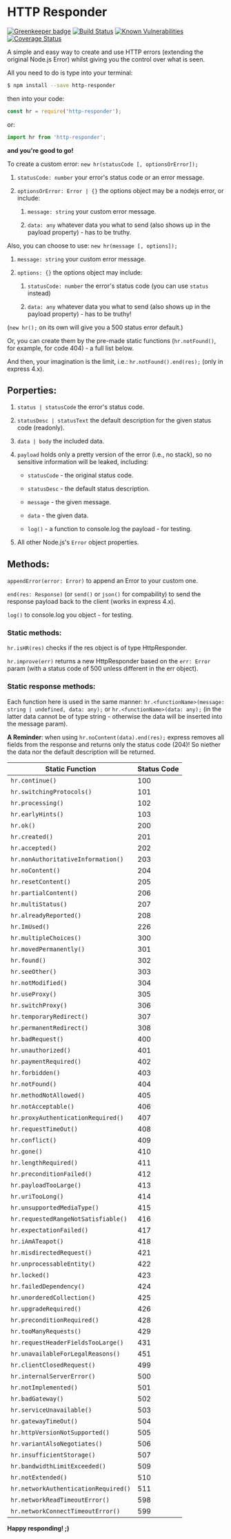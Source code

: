 # HTTP Responder

[![Greenkeeper badge](https://badges.greenkeeper.io/5c077m4n/http-responder.svg)](https://greenkeeper.io/)
[![Build Status](https://travis-ci.org/5c077m4n/http-responder.svg?branch=master)](https://travis-ci.org/5c077m4n/http-responder)
[![Known Vulnerabilities](https://snyk.io/test/github/5c077m4n/http-responder/badge.svg)](https://snyk.io/test/github/5c077m4n/http-responder)
[![Coverage Status](https://coveralls.io/repos/github/5c077m4n/http-responder/badge.svg?branch=master)](https://coveralls.io/github/5c077m4n/http-responder?branch=master)

A simple and easy way to create and use HTTP errors (extending the original Node.js Error) whilst giving you the control over what is seen.

All you need to do is type into your terminal:

```bash
$ npm install --save http-responder
```

then into your code:

```javascript
const hr = require('http-responder');
```

or:

```javascript
import hr from 'http-responder';
```

**and you're good to go!**

To create a custom error: `new hr(statusCode [, optionsOrError]);`

1. `statusCode: number` your error's status code or an error message.

2. `optionsOrError: Error | {}` the options object may be a nodejs error, or include:

    1. `message: string` your custom error message.

    2. `data: any` whatever data you what to send (also shows up in the payload property) - has to be truthy.

Also, you can choose to use: `new hr(message [, options]);`

1. `message: string` your custom error message.

2. `options: {}` the options object may include:

    1. `statusCode: number` the error's status code (you can use `status` instead)

    2. `data: any` whatever data you what to send (also shows up in the payload property) - has to be truthy!

(`new hr();` on its own will give you a 500 status error default.)

Or, you can create them by the pre-made static functions (`hr.notFound()`, for example, for code 404) - a full list below.

And then, your imagination is the limit, i.e.: `hr.notFound().end(res);` (only in express 4.x).

## Porperties:

1. `status | statusCode` the error's status code.

2. `statusDesc | statusText` the default description for the given status code (readonly).

3. `data | body` the included data.

4. `payload` holds only a pretty version of the error (i.e., no stack), so no sensitive information will be leaked, including:

    - `statusCode` - the original status code.

    - `statusDesc` - the default status description.

    - `message` - the given message.

    - `data` - the given data.

    - `log()` - a function to console.log the payload - for testing.

5. All other Node.js's `Error` object properties.

## Methods:

`appendError(error: Error)` to append an Error to your custom one.

`end(res: Response)` (or `send()` or `json()` for compability) to send the response payload back to the client (works in express 4.x).

`log()` to console.log you object - for testing.

### Static methods:

`hr.isHR(res)` checks if the res object is of type HttpResponder.

`hr.improve(err)` returns a new HttpResponder based on the `err: Error` param (with a status code of 500 unless different in the err object).

### Static response methods:

Each function here is used in the same manner: `hr.<functionName>(message: string | undefined, data: any);` or `hr.<functionName>(data: any);` (in the latter data cannot be of type string - otherwise the data will be inserted into the message param).

**A Reminder**: when using `hr.noContent(data).end(res);` express removes all fields from the response and returns only the status code (204)! So niether the data nor the default description will be returned.

| Static Function                      | Status Code |
| ------------------------------------ | ----------- |
| `hr.continue()`                      | 100         |
| `hr.switchingProtocols()`            | 101         |
| `hr.processing()`                    | 102         |
| `hr.earlyHints()`                    | 103         |
| `hr.ok()`                            | 200         |
| `hr.created()`                       | 201         |
| `hr.accepted()`                      | 202         |
| `hr.nonAuthoritativeInformation()`   | 203         |
| `hr.noContent()`                     | 204         |
| `hr.resetContent()`                  | 205         |
| `hr.partialContent()`                | 206         |
| `hr.multiStatus()`                   | 207         |
| `hr.alreadyReported()`               | 208         |
| `hr.ImUsed()`                        | 226         |
| `hr.multipleChoices()`               | 300         |
| `hr.movedPermanently()`              | 301         |
| `hr.found()`                         | 302         |
| `hr.seeOther()`                      | 303         |
| `hr.notModified()`                   | 304         |
| `hr.useProxy()`                      | 305         |
| `hr.switchProxy()`                   | 306         |
| `hr.temporaryRedirect()`             | 307         |
| `hr.permanentRedirect()`             | 308         |
| `hr.badRequest()`                    | 400         |
| `hr.unauthorized()`                  | 401         |
| `hr.paymentRequired()`               | 402         |
| `hr.forbidden()`                     | 403         |
| `hr.notFound()`                      | 404         |
| `hr.methodNotAllowed()`              | 405         |
| `hr.notAcceptable()`                 | 406         |
| `hr.proxyAuthenticationRequired()`   | 407         |
| `hr.requestTimeOut()`                | 408         |
| `hr.conflict()`                      | 409         |
| `hr.gone()`                          | 410         |
| `hr.lengthRequired()`                | 411         |
| `hr.preconditionFailed()`            | 412         |
| `hr.payloadTooLarge()`               | 413         |
| `hr.uriTooLong()`                    | 414         |
| `hr.unsupportedMediaType()`          | 415         |
| `hr.requestedRangeNotSatisfiable()`  | 416         |
| `hr.expectationFailed()`             | 417         |
| `hr.iAmATeapot()`                    | 418         |
| `hr.misdirectedRequest()`            | 421         |
| `hr.unprocessableEntity()`           | 422         |
| `hr.locked()`                        | 423         |
| `hr.failedDependency()`              | 424         |
| `hr.unorderedCollection()`           | 425         |
| `hr.upgradeRequired()`               | 426         |
| `hr.preconditionRequired()`          | 428         |
| `hr.tooManyRequests()`               | 429         |
| `hr.requestHeaderFieldsTooLarge()`   | 431         |
| `hr.unavailableForLegalReasons()`    | 451         |
| `hr.clientClosedRequest()`           | 499         |
| `hr.internalServerError()`           | 500         |
| `hr.notImplemented()`                | 501         |
| `hr.badGateway()`                    | 502         |
| `hr.serviceUnavailable()`            | 503         |
| `hr.gatewayTimeOut()`                | 504         |
| `hr.httpVersionNotSupported()`       | 505         |
| `hr.variantAlsoNegotiates()`         | 506         |
| `hr.insufficientStorage()`           | 507         |
| `hr.bandwidthLimitExceeded()`        | 509         |
| `hr.notExtended()`                   | 510         |
| `hr.networkAuthenticationRequired()` | 511         |
| `hr.networkReadTimeoutError()`       | 598         |
| `hr.networkConnectTimeoutError()`    | 599         |

**Happy responding! ;)**
